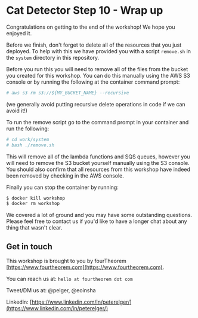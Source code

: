 # Cat Detector Step 10 - Wrap up
Congratulations on getting to the end of the workshop! We hope you enjoyed it.

Before we finish, don't forget to delete all of the resources that you just deployed. To help with this we have provided you with a script `remove.sh` in the `system` directory in this repository.

Before you run this you will need to remove all of the files from the bucket you created for this workshop. You can do this manually using the AWS S3 console or by running the following at the container command prompt:

```sh
# aws s3 rm s3://${MY_BUCKET_NAME} --recursive
```

(we generally avoid putting recursive delete operations in code if we can avoid it!)

To run the remove script go to the command prompt in your container and run the following:

```sh
# cd work/system
# bash ./remove.sh
```

This will remove all of the lambda functions and SQS queues, however you will need to remove the S3 bucket yourself manually using the S3 console. You should also confirm that all resources from this workshop have indeed been removed by checking in the AWS console.

Finally you can stop the container by running:

```sh
$ docker kill workshop
$ docker rm workshop
```

We covered a lot of ground and you may have some outstanding questions. Please feel free to contact us if you'd like to have a longer chat about any thing that wasn't clear.

## Get in touch
This workshop is brought to you by fourTheorem [https://www.fourtheorem.com](https://www.fourtheorem.com).

You can reach us at: `hello at fourtheorem dot com`

Tweet/DM us at: @pelger, @eoinsha

Linkedin: [https://www.linkedin.com/in/peterelger/](https://www.linkedin.com/in/peterelger/)

